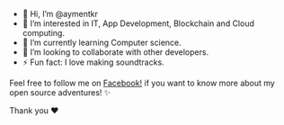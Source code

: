 - 👋 Hi, I’m @aymentkr
- 👀 I’m interested in IT, App Development, Blockchain and Cloud computing.
- 🌱 I’m currently learning Computer science.
- 💞️ I’m looking to collaborate with other developers.
- ⚡ Fun fact: I love making soundtracks.


Feel free to follow me on [Facebook!](https://www.facebook.com/AymenTkr) if you want to know more about my open source adventures! ✨

Thank you ❤️
